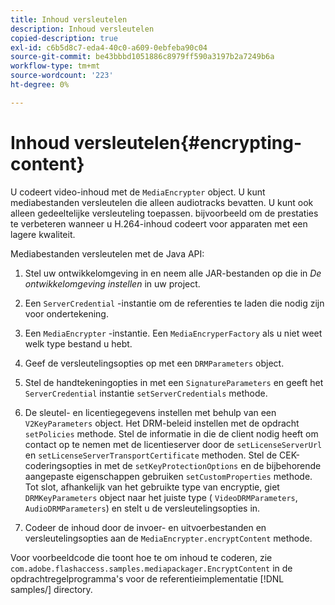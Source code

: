 ```yaml
---
title: Inhoud versleutelen
description: Inhoud versleutelen
copied-description: true
exl-id: c6b5d8c7-eda4-40c0-a609-0ebfeba90c04
source-git-commit: be43bbbd1051886c8979ff590a3197b2a7249b6a
workflow-type: tm+mt
source-wordcount: '223'
ht-degree: 0%

---
```


# Inhoud versleutelen{#encrypting-content}

U codeert video-inhoud met de `MediaEncrypter` object. U kunt mediabestanden versleutelen die alleen audiotracks bevatten. U kunt ook alleen gedeeltelijke versleuteling toepassen. bijvoorbeeld om de prestaties te verbeteren wanneer u H.264-inhoud codeert voor apparaten met een lagere kwaliteit.

Mediabestanden versleutelen met de Java API:

1. Stel uw ontwikkelomgeving in en neem alle JAR-bestanden op die in *De ontwikkelomgeving instellen* in uw project.
1. Een `ServerCredential` -instantie om de referenties te laden die nodig zijn voor ondertekening.
1. Een `MediaEncrypter` -instantie. Een `MediaEncryperFactory` als u niet weet welk type bestand u hebt.

1. Geef de versleutelingsopties op met een `DRMParameters` object.
1. Stel de handtekeningopties in met een `SignatureParameters` en geeft het `ServerCredential` instantie `setServerCredentials` methode.

1. De sleutel- en licentiegegevens instellen met behulp van een `V2KeyParameters` object. Het DRM-beleid instellen met de opdracht `setPolicies` methode. Stel de informatie in die de client nodig heeft om contact op te nemen met de licentieserver door de `setLicenseServerUrl` en `setLicenseServerTransportCertificate` methoden. Stel de CEK-coderingsopties in met de `setKeyProtectionOptions` en de bijbehorende aangepaste eigenschappen gebruiken `setCustomProperties` methode. Tot slot, afhankelijk van het gebruikte type van encryptie, giet `DRMKeyParameters` object naar het juiste type ( `VideoDRMParameters`, `AudioDRMParameters`) en stelt u de versleutelingsopties in.

1. Codeer de inhoud door de invoer- en uitvoerbestanden en versleutelingsopties aan de `MediaEncrypter.encryptContent` methode.

Voor voorbeeldcode die toont hoe te om inhoud te coderen, zie `com.adobe.flashaccess.samples.mediapackager.EncryptContent` in de opdrachtregelprogramma&#39;s voor de referentieimplementatie [!DNL samples/] directory.
